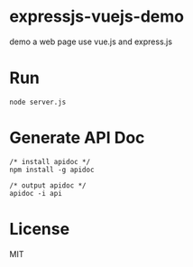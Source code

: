 # expressjs-vuejs-demo
demo a web page use vue.js and express.js

# Run
```
node server.js
```

# Generate API Doc
```
/* install apidoc */
npm install -g apidoc
```

```
/* output apidoc */
apidoc -i api
```

# License
MIT
